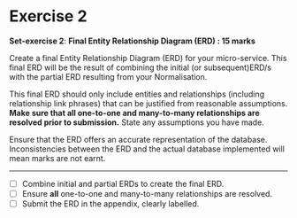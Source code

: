 # Exercise 2

**Set-exercise 2**:  **Final Entity Relationship Diagram (ERD) : 15 marks**

Create a final Entity Relationship Diagram (ERD) for your micro-service.  This final ERD will be the result of combining the initial (or subsequent)ERD/s with the partial ERD resulting from your Normalisation.

This final ERD should only include entities and relationships (including relationship link phrases) that can be justified from reasonable assumptions.  **Make sure that all one-to-one and many-to-many relationships are resolved prior to submission.**  State any assumptions you have made.

Ensure that the ERD offers an accurate representation of the database. Inconsistencies between the ERD and the actual database implemented will mean marks are not earnt.

---

- [ ] Combine initial and partial ERDs to create the final ERD.
- [ ] Ensure **all** one-to-one and many-to-many relationships are resolved.
- [ ] Submit the ERD in the appendix, clearly labelled.
